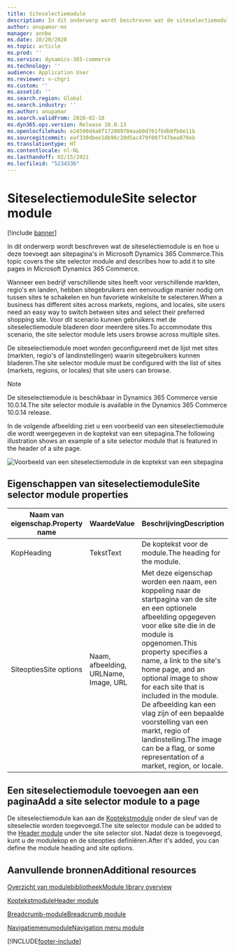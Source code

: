 ```yaml
---
title: Siteselectiemodule
description: In dit onderwerp wordt beschreven wat de siteselectiemodule is en hoe u deze toevoegt aan sitepagina's in Microsoft Dynamics 365 Commerce.
author: anupamar-ms
manager: annbe
ms.date: 10/20/2020
ms.topic: article
ms.prod: ''
ms.service: dynamics-365-commerce
ms.technology: ''
audience: Application User
ms.reviewer: v-chgri
ms.custom: ''
ms.assetid: ''
ms.search.region: Global
ms.search.industry: ''
ms.author: anupamar
ms.search.validFrom: 2020-02-10
ms.dyn365.ops.version: Release 10.0.13
ms.openlocfilehash: e24590d4a8f172809704aab0d761f6db0fb0e11b
ms.sourcegitcommit: eaf330dbee1db96c20d5ac479f007747bea079eb
ms.translationtype: HT
ms.contentlocale: nl-NL
ms.lasthandoff: 02/15/2021
ms.locfileid: "5234336"
---
```

# <a name="site-selector-module"></a><span data-ttu-id="0c808-103">Siteselectiemodule</span><span class="sxs-lookup"><span data-stu-id="0c808-103">Site selector module</span></span>

[!include [banner](includes/banner.md)]

<span data-ttu-id="0c808-104">In dit onderwerp wordt beschreven wat de siteselectiemodule is en hoe u deze toevoegt aan sitepagina's in Microsoft Dynamics 365 Commerce.</span><span class="sxs-lookup"><span data-stu-id="0c808-104">This topic covers the site selector module and describes how to add it to site pages in Microsoft Dynamics 365 Commerce.</span></span>

<span data-ttu-id="0c808-105">Wanneer een bedrijf verschillende sites heeft voor verschillende markten, regio's en landen, hebben sitegebruikers een eenvoudige manier nodig om tussen sites te schakelen en hun favoriete winkelsite te selecteren.</span><span class="sxs-lookup"><span data-stu-id="0c808-105">When a business has different sites across markets, regions, and locales, site users need an easy way to switch between sites and select their preferred shopping site.</span></span> <span data-ttu-id="0c808-106">Voor dit scenario kunnen gebruikers met de siteselectiemodule bladeren door meerdere sites.</span><span class="sxs-lookup"><span data-stu-id="0c808-106">To accommodate this scenario, the site selector module lets users browse across multiple sites.</span></span>

<span data-ttu-id="0c808-107">De siteselectiemodule moet worden geconfigureerd met de lijst met sites (markten, regio's of landinstellingen) waarin sitegebruikers kunnen bladeren.</span><span class="sxs-lookup"><span data-stu-id="0c808-107">The site selector module must be configured with the list of sites (markets, regions, or locales) that site users can browse.</span></span>

> [!NOTE]
> <span data-ttu-id="0c808-108">De siteselectiemodule is beschikbaar in Dynamics 365 Commerce versie 10.0.14.</span><span class="sxs-lookup"><span data-stu-id="0c808-108">The site selector module is available in the Dynamics 365 Commerce 10.0.14 release.</span></span>

<span data-ttu-id="0c808-109">In de volgende afbeelding ziet u een voorbeeld van een siteselectiemodule die wordt weergegeven in de koptekst van een sitepagina.</span><span class="sxs-lookup"><span data-stu-id="0c808-109">The following illustration shows an example of a site selector module that is featured in the header of a site page.</span></span>

![Voorbeeld van een siteselectiemodule in de koptekst van een sitepagina](./media/ecommerce-sitepicker.PNG)

## <a name="site-selector-module-properties"></a><span data-ttu-id="0c808-111">Eigenschappen van siteselectiemodule</span><span class="sxs-lookup"><span data-stu-id="0c808-111">Site selector module properties</span></span>

| <span data-ttu-id="0c808-112">Naam van eigenschap.</span><span class="sxs-lookup"><span data-stu-id="0c808-112">Property name</span></span> | <span data-ttu-id="0c808-113">Waarde</span><span class="sxs-lookup"><span data-stu-id="0c808-113">Value</span></span>                 | <span data-ttu-id="0c808-114">Beschrijving</span><span class="sxs-lookup"><span data-stu-id="0c808-114">Description</span></span> |
|---------------|-----------------------|-------------|
| <span data-ttu-id="0c808-115">Kop</span><span class="sxs-lookup"><span data-stu-id="0c808-115">Heading</span></span>       | <span data-ttu-id="0c808-116">Tekst</span><span class="sxs-lookup"><span data-stu-id="0c808-116">Text</span></span>                  | <span data-ttu-id="0c808-117">De koptekst voor de module.</span><span class="sxs-lookup"><span data-stu-id="0c808-117">The heading for the module.</span></span> |
| <span data-ttu-id="0c808-118">Siteopties</span><span class="sxs-lookup"><span data-stu-id="0c808-118">Site options</span></span>  | <span data-ttu-id="0c808-119">Naam, afbeelding, URL</span><span class="sxs-lookup"><span data-stu-id="0c808-119">Name, Image, URL</span></span>      | <span data-ttu-id="0c808-120">Met deze eigenschap worden een naam, een koppeling naar de startpagina van de site en een optionele afbeelding opgegeven voor elke site die in de module is opgenomen.</span><span class="sxs-lookup"><span data-stu-id="0c808-120">This property specifies a name, a link to the site's home page, and an optional image to show for each site that is included in the module.</span></span> <span data-ttu-id="0c808-121">De afbeelding kan een vlag zijn of een bepaalde voorstelling van een markt, regio of landinstelling.</span><span class="sxs-lookup"><span data-stu-id="0c808-121">The image can be a flag, or some representation of a market, region, or locale.</span></span> |

## <a name="add-a-site-selector-module-to-a-page"></a><span data-ttu-id="0c808-122">Een siteselectiemodule toevoegen aan een pagina</span><span class="sxs-lookup"><span data-stu-id="0c808-122">Add a site selector module to a page</span></span>

<span data-ttu-id="0c808-123">De siteselectiemodule kan aan de [Koptekstmodule](author-header-module.md) onder de sleuf van de siteselectie worden toegevoegd.</span><span class="sxs-lookup"><span data-stu-id="0c808-123">The site selector module can be added to the [Header module](author-header-module.md) under the site selector slot.</span></span> <span data-ttu-id="0c808-124">Nadat deze is toegevoegd, kunt u de modulekop en de siteopties definiëren.</span><span class="sxs-lookup"><span data-stu-id="0c808-124">After it's added, you can define the module heading and site options.</span></span>

## <a name="additional-resources"></a><span data-ttu-id="0c808-125">Aanvullende bronnen</span><span class="sxs-lookup"><span data-stu-id="0c808-125">Additional resources</span></span>

[<span data-ttu-id="0c808-126">Overzicht van modulebibliotheek</span><span class="sxs-lookup"><span data-stu-id="0c808-126">Module library overview</span></span>](starter-kit-overview.md)

[<span data-ttu-id="0c808-127">Koptekstmodule</span><span class="sxs-lookup"><span data-stu-id="0c808-127">Header module</span></span>](author-header-module.md)

[<span data-ttu-id="0c808-128">Breadcrumb-module</span><span class="sxs-lookup"><span data-stu-id="0c808-128">Breadcrumb module</span></span>](add-breadcrumb.md)

[<span data-ttu-id="0c808-129">Navigatiemenumodule</span><span class="sxs-lookup"><span data-stu-id="0c808-129">Navigation menu module</span></span>](nav-menu-module.md)


[!INCLUDE[footer-include](../includes/footer-banner.md)]